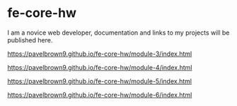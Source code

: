 # fe-core-hw
I am a novice web developer, documentation and links to my projects will be published here.

https://pavelbrown9.github.io/fe-core-hw/module-3/index.html

https://pavelbrown9.github.io/fe-core-hw/module-4/index.html

https://pavelbrown9.github.io/fe-core-hw/module-5/index.html

https://pavelbrown9.github.io/fe-core-hw/module-6/index.html
